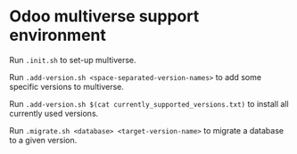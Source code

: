 # Odoo multiverse support environment

Run ```.init.sh``` to set-up multiverse.

Run ```.add-version.sh <space-separated-version-names>``` to add some specific versions to multiverse.

Run ```.add-version.sh $(cat currently_supported_versions.txt)``` to install all currently used versions.
  
Run ```.migrate.sh <database> <target-version-name>``` to migrate a database to a given version.
